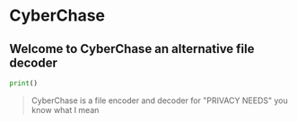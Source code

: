 # CyberChase
## Welcome to CyberChase an alternative file decoder

```Python
print()
```
>CyberChase is a file encoder and decoder for "PRIVACY NEEDS" you know what I mean
